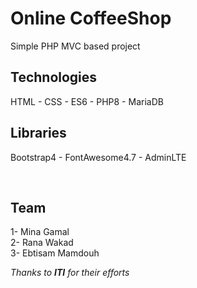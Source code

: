 # Online CoffeeShop
Simple PHP MVC based project 

## Technologies
HTML - CSS - ES6 - PHP8 - MariaDB  
  
## Libraries  
Bootstrap4 - FontAwesome4.7 - AdminLTE  
  
<br>  
  
## Team  
1- Mina Gamal <br> 
2- Rana Wakad <br>
3- Ebtisam Mamdouh
  
  
*Thanks to **ITI** for their efforts*
